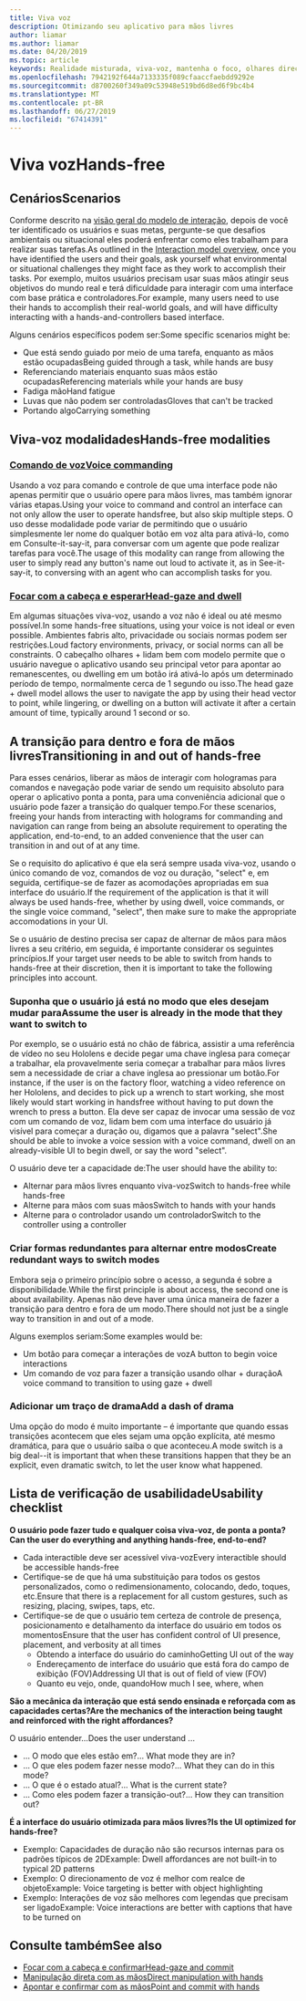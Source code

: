 ```yaml
---
title: Viva voz
description: Otimizando seu aplicativo para mãos livres
author: liamar
ms.author: liamar
ms.date: 04/20/2019
ms.topic: article
keywords: Realidade misturada, viva-voz, mantenha o foco, olhares direcionamento, interação, design
ms.openlocfilehash: 7942192f644a7133335f089cfaaccfaebdd9292e
ms.sourcegitcommit: d8700260f349a09c53948e519bd6d8ed6f9bc4b4
ms.translationtype: MT
ms.contentlocale: pt-BR
ms.lasthandoff: 06/27/2019
ms.locfileid: "67414391"
---
```

# <a name="hands-free"></a><span data-ttu-id="98c35-104">Viva voz</span><span class="sxs-lookup"><span data-stu-id="98c35-104">Hands-free</span></span>



## <a name="scenarios"></a><span data-ttu-id="98c35-105">Cenários</span><span class="sxs-lookup"><span data-stu-id="98c35-105">Scenarios</span></span>

<span data-ttu-id="98c35-106">Conforme descrito na [visão geral do modelo de interação](interaction-fundamentals.md), depois de você ter identificado os usuários e suas metas, pergunte-se que desafios ambientais ou situacional eles poderá enfrentar como eles trabalham para realizar suas tarefas.</span><span class="sxs-lookup"><span data-stu-id="98c35-106">As outlined in the [Interaction model overview](interaction-fundamentals.md), once you have identified the users and their goals, ask yourself what environmental or situational challenges they might face as they work to accomplish their tasks.</span></span> <span data-ttu-id="98c35-107">Por exemplo, muitos usuários precisam usar suas mãos atingir seus objetivos do mundo real e terá dificuldade para interagir com uma interface com base prática e controladores.</span><span class="sxs-lookup"><span data-stu-id="98c35-107">For example, many users need to use their hands to accomplish their real-world goals, and will have difficulty interacting with a hands-and-controllers based interface.</span></span> 

<span data-ttu-id="98c35-108">Alguns cenários específicos podem ser:</span><span class="sxs-lookup"><span data-stu-id="98c35-108">Some specific scenarios might be:</span></span> 
* <span data-ttu-id="98c35-109">Que está sendo guiado por meio de uma tarefa, enquanto as mãos estão ocupadas</span><span class="sxs-lookup"><span data-stu-id="98c35-109">Being guided through a task, while hands are busy</span></span>
* <span data-ttu-id="98c35-110">Referenciando materiais enquanto suas mãos estão ocupadas</span><span class="sxs-lookup"><span data-stu-id="98c35-110">Referencing materials while your hands are busy</span></span>
* <span data-ttu-id="98c35-111">Fadiga mão</span><span class="sxs-lookup"><span data-stu-id="98c35-111">Hand fatigue</span></span>
* <span data-ttu-id="98c35-112">Luvas que não podem ser controladas</span><span class="sxs-lookup"><span data-stu-id="98c35-112">Gloves that can't be tracked</span></span>
* <span data-ttu-id="98c35-113">Portando algo</span><span class="sxs-lookup"><span data-stu-id="98c35-113">Carrying something</span></span>


## <a name="hands-free-modalities"></a><span data-ttu-id="98c35-114">Viva-voz modalidades</span><span class="sxs-lookup"><span data-stu-id="98c35-114">Hands-free modalities</span></span>

### <a name="voice-commandingvoice-designmd"></a>[<span data-ttu-id="98c35-115">Comando de voz</span><span class="sxs-lookup"><span data-stu-id="98c35-115">Voice commanding</span></span>](voice-design.md)

<span data-ttu-id="98c35-116">Usando a voz para comando e controle de que uma interface pode não apenas permitir que o usuário opere para mãos livres, mas também ignorar várias etapas.</span><span class="sxs-lookup"><span data-stu-id="98c35-116">Using your voice to command and control an interface can not only allow the user to operate handsfree, but also skip multiple steps.</span></span> <span data-ttu-id="98c35-117">O uso desse modalidade pode variar de permitindo que o usuário simplesmente ler nome do qualquer botão em voz alta para ativá-lo, como em Consulte-it-say-it, para conversar com um agente que pode realizar tarefas para você.</span><span class="sxs-lookup"><span data-stu-id="98c35-117">The usage of this modality can range from allowing the user to simply read any button's name out loud to activate it, as in See-it-say-it, to conversing with an agent who can accomplish tasks for you.</span></span>



### <a name="head-gaze-and-dwellgaze-and-dwellmd"></a>[<span data-ttu-id="98c35-118">Focar com a cabeça e esperar</span><span class="sxs-lookup"><span data-stu-id="98c35-118">Head-gaze and dwell</span></span>](gaze-and-dwell.md)

<span data-ttu-id="98c35-119">Em algumas situações viva-voz, usando a voz não é ideal ou até mesmo possível.</span><span class="sxs-lookup"><span data-stu-id="98c35-119">In some hands-free situations, using your voice is not ideal or even possible.</span></span> <span data-ttu-id="98c35-120">Ambientes fabris alto, privacidade ou sociais normas podem ser restrições.</span><span class="sxs-lookup"><span data-stu-id="98c35-120">Loud factory environments, privacy, or social norms can all be constraints.</span></span> <span data-ttu-id="98c35-121">O cabeçalho olhares + lidam bem com modelo permite que o usuário navegue o aplicativo usando seu principal vetor para apontar ao remanescentes, ou dwelling em um botão irá ativá-lo após um determinado período de tempo, normalmente cerca de 1 segundo ou isso.</span><span class="sxs-lookup"><span data-stu-id="98c35-121">The head gaze + dwell model allows the user to navigate the app by using their head vector to point, while lingering, or dwelling on a button will activate it after a certain amount of time, typically around 1 second or so.</span></span> 


## <a name="transitioning-in-and-out-of-hands-free"></a><span data-ttu-id="98c35-122">A transição para dentro e fora de mãos livres</span><span class="sxs-lookup"><span data-stu-id="98c35-122">Transitioning in and out of hands-free</span></span>

<span data-ttu-id="98c35-123">Para esses cenários, liberar as mãos de interagir com hologramas para comandos e navegação pode variar de sendo um requisito absoluto para operar o aplicativo ponta a ponta, para uma conveniência adicional que o usuário pode fazer a transição do qualquer tempo.</span><span class="sxs-lookup"><span data-stu-id="98c35-123">For these scenarios, freeing your hands from interacting with holograms for commanding and navigation can range from being an absolute requirement to operating the application, end-to-end, to an added convenience that the user can transition in and out of at any time.</span></span> 

<span data-ttu-id="98c35-124">Se o requisito do aplicativo é que ela será sempre usada viva-voz, usando o único comando de voz, comandos de voz ou duração, "select" e, em seguida, certifique-se de fazer as acomodações apropriadas em sua interface do usuário.</span><span class="sxs-lookup"><span data-stu-id="98c35-124">If the requirement of the application is that it will always be used hands-free, whether by using dwell, voice commands, or the single voice command, "select", then make sure to make the appropriate accomodations in your UI.</span></span> 

<span data-ttu-id="98c35-125">Se o usuário de destino precisa ser capaz de alternar de mãos para mãos livres a seu critério, em seguida, é importante considerar os seguintes princípios.</span><span class="sxs-lookup"><span data-stu-id="98c35-125">If your target user needs to be able to switch from hands to hands-free at their discretion, then it is important to take the following principles into account.</span></span>

### <a name="assume-the-user-is-already-in-the-mode-that-they-want-to-switch-to"></a><span data-ttu-id="98c35-126">Suponha que o usuário já está no modo que eles desejam mudar para</span><span class="sxs-lookup"><span data-stu-id="98c35-126">Assume the user is already in the mode that they want to switch to</span></span>
<span data-ttu-id="98c35-127">Por exemplo, se o usuário está no chão de fábrica, assistir a uma referência de vídeo no seu Hololens e decide pegar uma chave inglesa para começar a trabalhar, ela provavelmente seria começar a trabalhar para mãos livres sem a necessidade de criar a chave inglesa ao pressionar um botão.</span><span class="sxs-lookup"><span data-stu-id="98c35-127">For instance, if the user is on the factory floor, watching a video reference on her Hololens, and decides to pick up a wrench to start working, she most likely would start working in handsfree without having to put down the wrench to press a button.</span></span> <span data-ttu-id="98c35-128">Ela deve ser capaz de invocar uma sessão de voz com um comando de voz, lidam bem com uma interface do usuário já visível para começar a duração ou, digamos que a palavra "select".</span><span class="sxs-lookup"><span data-stu-id="98c35-128">She should be able to invoke a voice session with a voice command, dwell on an already-visible UI to begin dwell, or say the word "select".</span></span>

<span data-ttu-id="98c35-129">O usuário deve ter a capacidade de:</span><span class="sxs-lookup"><span data-stu-id="98c35-129">The user should have the ability to:</span></span> 
* <span data-ttu-id="98c35-130">Alternar para mãos livres enquanto viva-voz</span><span class="sxs-lookup"><span data-stu-id="98c35-130">Switch to hands-free while hands-free</span></span>
* <span data-ttu-id="98c35-131">Alterne para mãos com suas mãos</span><span class="sxs-lookup"><span data-stu-id="98c35-131">Switch to hands with your hands</span></span>
* <span data-ttu-id="98c35-132">Alterne para o controlador usando um controlador</span><span class="sxs-lookup"><span data-stu-id="98c35-132">Switch to the controller using a controller</span></span> 

### <a name="create-redundant-ways-to-switch-modes"></a><span data-ttu-id="98c35-133">Criar formas redundantes para alternar entre modos</span><span class="sxs-lookup"><span data-stu-id="98c35-133">Create redundant ways to switch modes</span></span>
<span data-ttu-id="98c35-134">Embora seja o primeiro princípio sobre o acesso, a segunda é sobre a disponibilidade.</span><span class="sxs-lookup"><span data-stu-id="98c35-134">While the first principle is about access, the second one is about availability.</span></span> <span data-ttu-id="98c35-135">Apenas não deve haver uma única maneira de fazer a transição para dentro e fora de um modo.</span><span class="sxs-lookup"><span data-stu-id="98c35-135">There should not just be a single way to transition in and out of a mode.</span></span> 

<span data-ttu-id="98c35-136">Alguns exemplos seriam:</span><span class="sxs-lookup"><span data-stu-id="98c35-136">Some examples would be:</span></span> 
* <span data-ttu-id="98c35-137">Um botão para começar a interações de voz</span><span class="sxs-lookup"><span data-stu-id="98c35-137">A button to begin voice interactions</span></span>
* <span data-ttu-id="98c35-138">Um comando de voz para fazer a transição usando olhar + duração</span><span class="sxs-lookup"><span data-stu-id="98c35-138">A voice command to transition to using gaze + dwell</span></span>

### <a name="add-a-dash-of-drama"></a><span data-ttu-id="98c35-139">Adicionar um traço de drama</span><span class="sxs-lookup"><span data-stu-id="98c35-139">Add a dash of drama</span></span>
<span data-ttu-id="98c35-140">Uma opção do modo é muito importante – é importante que quando essas transições acontecem que eles sejam uma opção explícita, até mesmo dramática, para que o usuário saiba o que aconteceu.</span><span class="sxs-lookup"><span data-stu-id="98c35-140">A mode switch is a big deal--it is important that when these transitions happen that they be an explicit, even dramatic switch, to let the user know what happened.</span></span> 


## <a name="usability-checklist"></a><span data-ttu-id="98c35-141">Lista de verificação de usabilidade</span><span class="sxs-lookup"><span data-stu-id="98c35-141">Usability checklist</span></span>

<span data-ttu-id="98c35-142">**O usuário pode fazer tudo e qualquer coisa viva-voz, de ponta a ponta?**</span><span class="sxs-lookup"><span data-stu-id="98c35-142">**Can the user do everything and anything hands-free, end-to-end?**</span></span>
* <span data-ttu-id="98c35-143">Cada interactible deve ser acessível viva-voz</span><span class="sxs-lookup"><span data-stu-id="98c35-143">Every interactible should be accessible hands-free</span></span>
* <span data-ttu-id="98c35-144">Certifique-se de que há uma substituição para todos os gestos personalizados, como o redimensionamento, colocando, dedo, toques, etc.</span><span class="sxs-lookup"><span data-stu-id="98c35-144">Ensure that there is a replacement for all custom gestures, such as resizing, placing, swipes, taps, etc.</span></span>
* <span data-ttu-id="98c35-145">Certifique-se de que o usuário tem certeza de controle de presença, posicionamento e detalhamento da interface do usuário em todos os momentos</span><span class="sxs-lookup"><span data-stu-id="98c35-145">Ensure that the user has confident control of UI presence, placement, and verbosity at all times</span></span>
    * <span data-ttu-id="98c35-146">Obtendo a interface do usuário do caminho</span><span class="sxs-lookup"><span data-stu-id="98c35-146">Getting UI out of the way</span></span>
    * <span data-ttu-id="98c35-147">Endereçamento de interface do usuário que está fora do campo de exibição (FOV)</span><span class="sxs-lookup"><span data-stu-id="98c35-147">Addressing UI that is out of field of view (FOV)</span></span>
    * <span data-ttu-id="98c35-148">Quanto eu vejo, onde, quando</span><span class="sxs-lookup"><span data-stu-id="98c35-148">How much I see, where, when</span></span>

<span data-ttu-id="98c35-149">**São a mecânica da interação que está sendo ensinada e reforçada com as capacidades certas?**</span><span class="sxs-lookup"><span data-stu-id="98c35-149">**Are the mechanics of the interaction being taught and reinforced with the right affordances?**</span></span>

<span data-ttu-id="98c35-150">O usuário entender...</span><span class="sxs-lookup"><span data-stu-id="98c35-150">Does the user understand ...</span></span>
* <span data-ttu-id="98c35-151">... O modo que eles estão em?</span><span class="sxs-lookup"><span data-stu-id="98c35-151">... What mode they are in?</span></span>
* <span data-ttu-id="98c35-152">... O que eles podem fazer nesse modo?</span><span class="sxs-lookup"><span data-stu-id="98c35-152">... What they can do in this mode?</span></span>
* <span data-ttu-id="98c35-153">... O que é o estado atual?</span><span class="sxs-lookup"><span data-stu-id="98c35-153">... What is the current state?</span></span>
* <span data-ttu-id="98c35-154">... Como eles podem fazer a transição-out?</span><span class="sxs-lookup"><span data-stu-id="98c35-154">... How they can transition out?</span></span>
    
<span data-ttu-id="98c35-155">**É a interface do usuário otimizada para mãos livres?**</span><span class="sxs-lookup"><span data-stu-id="98c35-155">**Is the UI optimized for hands-free?**</span></span>   

* <span data-ttu-id="98c35-156">Exemplo: Capacidades de duração não são recursos internas para os padrões típicos de 2D</span><span class="sxs-lookup"><span data-stu-id="98c35-156">Example: Dwell affordances are not built-in to typical 2D patterns</span></span>
* <span data-ttu-id="98c35-157">Exemplo: O direcionamento de voz é melhor com realce de objeto</span><span class="sxs-lookup"><span data-stu-id="98c35-157">Example: Voice targeting is better with object highlighting</span></span>
* <span data-ttu-id="98c35-158">Exemplo: Interações de voz são melhores com legendas que precisam ser ligado</span><span class="sxs-lookup"><span data-stu-id="98c35-158">Example: Voice interactions are better with captions that have to be turned on</span></span>


## <a name="see-also"></a><span data-ttu-id="98c35-159">Consulte também</span><span class="sxs-lookup"><span data-stu-id="98c35-159">See also</span></span>
* [<span data-ttu-id="98c35-160">Focar com a cabeça e confirmar</span><span class="sxs-lookup"><span data-stu-id="98c35-160">Head-gaze and commit</span></span>](gaze-and-commit.md)
* [<span data-ttu-id="98c35-161">Manipulação direta com as mãos</span><span class="sxs-lookup"><span data-stu-id="98c35-161">Direct manipulation with hands</span></span>](direct-manipulation.md)
* [<span data-ttu-id="98c35-162">Apontar e confirmar com as mãos</span><span class="sxs-lookup"><span data-stu-id="98c35-162">Point and commit with hands</span></span>](point-and-commit.md)
